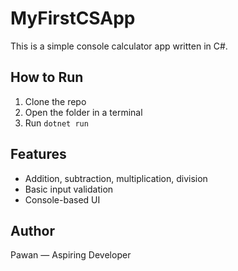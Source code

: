# MyFirstCSApp

This is a simple console calculator app written in C#.

## How to Run

1. Clone the repo  
2. Open the folder in a terminal  
3. Run `dotnet run`  

## Features

- Addition, subtraction, multiplication, division  
- Basic input validation  
- Console-based UI  

## Author

Pawan — Aspiring Developer

